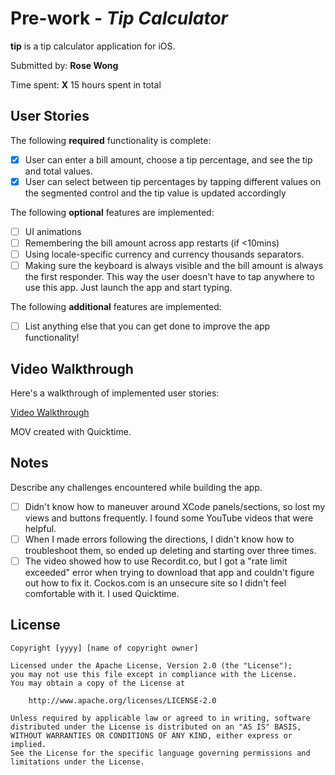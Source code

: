 # Pre-work - *Tip Calculator*

**tip** is a tip calculator application for iOS.

Submitted by: **Rose Wong**

Time spent: **X** 15 hours spent in total

## User Stories

The following **required** functionality is complete:

* [X] User can enter a bill amount, choose a tip percentage, and see the tip and total values.
* [X] User can select between tip percentages by tapping different values on the segmented control and the tip value is updated accordingly

The following **optional** features are implemented:

* [ ] UI animations
* [ ] Remembering the bill amount across app restarts (if <10mins)
* [ ] Using locale-specific currency and currency thousands separators.
* [ ] Making sure the keyboard is always visible and the bill amount is always the first responder. This way the user doesn't have to tap anywhere to use this app. Just launch the app and start typing.

The following **additional** features are implemented:

- [ ] List anything else that you can get done to improve the app functionality!

## Video Walkthrough

Here's a walkthrough of implemented user stories:

[Video Walkthrough]('https://drive.google.com/file/d/1b4ELZLb88PPg5moADnZSIv1XrbWRPcWj/view?usp=sharing')

MOV created with Quicktime.

## Notes

Describe any challenges encountered while building the app.
* [ ] Didn't know how to maneuver around XCode panels/sections, so lost my views and buttons frequently. I found some YouTube videos that were helpful.
* [ ] When I made errors following the directions, I didn't know how to troubleshoot them, so ended up deleting and starting over three times.
* [ ] The video showed how to use Recordit.co, but I got a "rate limit exceeded" error when trying to download that app and couldn't figure out how to fix it. Cockos.com is an unsecure site so I didn't feel comfortable with it. I used Quicktime.

## License

    Copyright [yyyy] [name of copyright owner]

    Licensed under the Apache License, Version 2.0 (the "License");
    you may not use this file except in compliance with the License.
    You may obtain a copy of the License at

        http://www.apache.org/licenses/LICENSE-2.0

    Unless required by applicable law or agreed to in writing, software
    distributed under the License is distributed on an "AS IS" BASIS,
    WITHOUT WARRANTIES OR CONDITIONS OF ANY KIND, either express or implied.
    See the License for the specific language governing permissions and
    limitations under the License.
